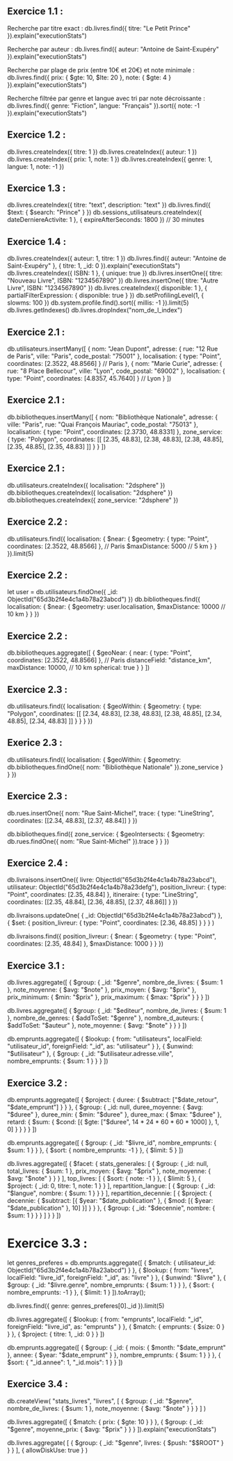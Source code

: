 ## Exercice 1.1 :

Recherche par titre exact : db.livres.find({ titre: "Le Petit Prince" }).explain("executionStats")

Recherche par auteur : db.livres.find({ auteur: "Antoine de Saint-Exupéry" }).explain("executionStats")

Recherche par plage de prix (entre 10€ et 20€) et note minimale : db.livres.find({ 
    prix: { $gte: 10, $lte: 20 }, 
    note: { $gte: 4 }
}).explain("executionStats")

Recherche filtrée par genre et langue avec tri par note décroissante : db.livres.find({ 
    genre: "Fiction", 
    langue: "Français" 
}).sort({ note: -1 }).explain("executionStats")


## Exercice 1.2 :

db.livres.createIndex({ titre: 1 })
db.livres.createIndex({ auteur: 1 })
db.livres.createIndex({ prix: 1, note: 1 })
db.livres.createIndex({ genre: 1, langue: 1, note: -1 })


## Exercice 1.3 :

db.livres.createIndex({ titre: "text", description: "text" })
db.livres.find({ $text: { $search: "Prince" } })
db.sessions_utilisateurs.createIndex({ dateDerniereActivite: 1 }, { expireAfterSeconds: 1800 }) // 30 minutes


## Exercice 1.4 :

db.livres.createIndex({ auteur: 1, titre: 1 })
db.livres.find({ auteur: "Antoine de Saint-Exupéry" }, { titre: 1, _id: 0 }).explain("executionStats")
db.livres.createIndex({ ISBN: 1 }, { unique: true })
db.livres.insertOne({ titre: "Nouveau Livre", ISBN: "1234567890" })
db.livres.insertOne({ titre: "Autre Livre", ISBN: "1234567890" }) 
db.livres.createIndex({ disponible: 1 }, { partialFilterExpression: { disponible: true } })
db.setProfilingLevel(1, { slowms: 100 })
db.system.profile.find().sort({ millis: -1 }).limit(5)
db.livres.getIndexes()
db.livres.dropIndex("nom_de_l_index")


## Exercice 2.1 :

db.utilisateurs.insertMany([
  {
    nom: "Jean Dupont",
    adresse: { rue: "12 Rue de Paris", ville: "Paris", code_postal: "75001" },
    localisation: { type: "Point", coordinates: [2.3522, 48.8566] } // Paris
  },
  {
    nom: "Marie Curie",
    adresse: { rue: "8 Place Bellecour", ville: "Lyon", code_postal: "69002" },
    localisation: { type: "Point", coordinates: [4.8357, 45.7640] } // Lyon
  }
])

## Exercice 2.1 :

db.bibliotheques.insertMany([
  {
    nom: "Bibliothèque Nationale",
    adresse: { ville: "Paris", rue: "Quai François Mauriac", code_postal: "75013" },
    localisation: { type: "Point", coordinates: [2.3730, 48.8331] },
    zone_service: {
      type: "Polygon",
      coordinates: [[
        [2.35, 48.83], [2.38, 48.83], [2.38, 48.85], [2.35, 48.85], [2.35, 48.83]
      ]]
    }
  }
])

## Exercice 2.1 :

db.utilisateurs.createIndex({ localisation: "2dsphere" })
db.bibliotheques.createIndex({ localisation: "2dsphere" })
db.bibliotheques.createIndex({ zone_service: "2dsphere" })


## Exercice 2.2 : 

db.utilisateurs.find({
  localisation: {
    $near: {
      $geometry: { type: "Point", coordinates: [2.3522, 48.8566] }, // Paris
      $maxDistance: 5000 // 5 km
    }
  }
}).limit(5)

## Exercice 2.2 : 

let user = db.utilisateurs.findOne({ _id: ObjectId("65d3b2f4e4c1a4b78a23abcd") })
db.bibliotheques.find({
  localisation: {
    $near: {
      $geometry: user.localisation,
      $maxDistance: 10000 // 10 km
    }
  }
})


## Exercice 2.2 : 

db.bibliotheques.aggregate([
  {
    $geoNear: {
      near: { type: "Point", coordinates: [2.3522, 48.8566] }, // Paris
      distanceField: "distance_km",
      maxDistance: 10000, // 10 km
      spherical: true
    }
  }
])


## Exercice 2.3 :

db.utilisateurs.find({
  localisation: {
    $geoWithin: {
      $geometry: {
        type: "Polygon",
        coordinates: [[
          [2.34, 48.83], [2.38, 48.83], [2.38, 48.85], [2.34, 48.85], [2.34, 48.83]
        ]]
      }
    }
  }
})


## Exerice 2.3 :

db.utilisateurs.find({
  localisation: {
    $geoWithin: {
      $geometry: db.bibliotheques.findOne({ nom: "Bibliothèque Nationale" }).zone_service
    }
  }
})


## Exercice 2.3 :

db.rues.insertOne({
  nom: "Rue Saint-Michel",
  trace: {
    type: "LineString",
    coordinates: [[2.34, 48.83], [2.37, 48.84]]
  }
})

db.bibliotheques.find({
  zone_service: {
    $geoIntersects: {
      $geometry: db.rues.findOne({ nom: "Rue Saint-Michel" }).trace
    }
  }
})


## Exercice 2.4 :

db.livraisons.insertOne({
  livre: ObjectId("65d3b2f4e4c1a4b78a23abcd"),
  utilisateur: ObjectId("65d3b2f4e4c1a4b78a23defg"),
  position_livreur: { type: "Point", coordinates: [2.35, 48.84] },
  itineraire: {
    type: "LineString",
    coordinates: [[2.35, 48.84], [2.36, 48.85], [2.37, 48.86]]
  }
})


db.livraisons.updateOne(
  { _id: ObjectId("65d3b2f4e4c1a4b78a23abcd") },
  { $set: { position_livreur: { type: "Point", coordinates: [2.36, 48.85] } } }
)

db.livraisons.find({
  position_livreur: {
    $near: {
      $geometry: { type: "Point", coordinates: [2.35, 48.84] },
      $maxDistance: 1000
    }
  }
})


## Exercice 3.1 :

db.livres.aggregate([
  {
    $group: {
      _id: "$genre",
      nombre_de_livres: { $sum: 1 },
      note_moyenne: { $avg: "$note" },
      prix_moyen: { $avg: "$prix" },
      prix_minimum: { $min: "$prix" },
      prix_maximum: { $max: "$prix" }
    }
  }
])

db.livres.aggregate([
  {
    $group: {
      _id: "$editeur",
      nombre_de_livres: { $sum: 1 },
      nombre_de_genres: { $addToSet: "$genre" },
      nombre_d_auteurs: { $addToSet: "$auteur" },
      note_moyenne: { $avg: "$note" }
    }
  }
])

db.emprunts.aggregate([
  {
    $lookup: {
      from: "utilisateurs",
      localField: "utilisateur_id",
      foreignField: "_id",
      as: "utilisateur"
    }
  },
  { $unwind: "$utilisateur" },
  {
    $group: {
      _id: "$utilisateur.adresse.ville",
      nombre_emprunts: { $sum: 1 }
    }
  }
])


## Exercice 3.2 : 
db.emprunts.aggregate([
  {
    $project: {
      duree: { $subtract: ["$date_retour", "$date_emprunt"] }
    }
  },
  {
    $group: {
      _id: null,
      duree_moyenne: { $avg: "$duree" },
      duree_min: { $min: "$duree" },
      duree_max: { $max: "$duree" },
      retard: { $sum: { $cond: [{ $gte: ["$duree", 14 * 24 * 60 * 60 * 1000] }, 1, 0] } }
    }
  }
])

db.emprunts.aggregate([
  {
    $group: {
      _id: "$livre_id",
      nombre_emprunts: { $sum: 1 }
    }
  },
  { $sort: { nombre_emprunts: -1 } },
  { $limit: 5 }
])

db.livres.aggregate([
  {
    $facet: {
      stats_generales: [
        {
          $group: {
            _id: null,
            total_livres: { $sum: 1 },
            prix_moyen: { $avg: "$prix" },
            note_moyenne: { $avg: "$note" }
          }
        }
      ],
      top_livres: [
        { $sort: { note: -1 } },
        { $limit: 5 },
        { $project: { _id: 0, titre: 1, note: 1 } }
      ],
      repartition_langue: [
        { $group: { _id: "$langue", nombre: { $sum: 1 } } }
      ],
      repartition_decennie: [
        {
          $project: {
            decennie: { $subtract: [{ $year: "$date_publication" }, { $mod: [{ $year: "$date_publication" }, 10] }] }
          }
        },
        { $group: { _id: "$decennie", nombre: { $sum: 1 } } }
      ]
    }
  }
])


# Exercice 3.3 : 
let genres_preferes = db.emprunts.aggregate([
  { $match: { utilisateur_id: ObjectId("65d3b2f4e4c1a4b78a23abcd") } },
  { $lookup: { from: "livres", localField: "livre_id", foreignField: "_id", as: "livre" } },
  { $unwind: "$livre" },
  { $group: { _id: "$livre.genre", nombre_emprunts: { $sum: 1 } } },
  { $sort: { nombre_emprunts: -1 } },
  { $limit: 1 }
]).toArray();

db.livres.find({ genre: genres_preferes[0]._id }).limit(5)

db.livres.aggregate([
  {
    $lookup: {
      from: "emprunts",
      localField: "_id",
      foreignField: "livre_id",
      as: "emprunts"
    }
  },
  { $match: { emprunts: { $size: 0 } } },
  { $project: { titre: 1, _id: 0 } }
])

db.emprunts.aggregate([
  {
    $group: {
      _id: { mois: { $month: "$date_emprunt" }, annee: { $year: "$date_emprunt" } },
      nombre_emprunts: { $sum: 1 }
    }
  },
  { $sort: { "_id.annee": 1, "_id.mois": 1 } }
])


## Exercice 3.4 : 

db.createView(
  "stats_livres",
  "livres",
  [
    { $group: { _id: "$genre", nombre_de_livres: { $sum: 1 }, note_moyenne: { $avg: "$note" } } }
  ]
)

db.livres.aggregate([
  { $match: { prix: { $gte: 10 } } },
  { $group: { _id: "$genre", moyenne_prix: { $avg: "$prix" } } }
]).explain("executionStats")

db.livres.aggregate(
  [
    { $group: { _id: "$genre", livres: { $push: "$$ROOT" } } }
  ],
  { allowDiskUse: true }
)
    